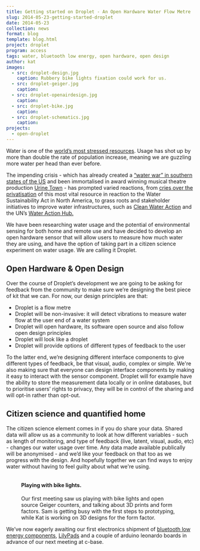 ```yaml
---
title: Getting started on Droplet - An Open Hardware Water Flow Metre
slug: 2014-05-23-getting-started-droplet
date: 2014-05-23
collection: news
format: blog
template: blog.html
project: droplet
program: access
tags: water, bluetooth low energy, open hardware, open design
author: kat
images:
  - src: droplet-design.jpg
    caption: Rubbery bike lights fixation could work for us.
  - src: droplet-geiger.jpg
    caption: 
  - src: droplet-openairdesign.jpg
    caption: 
  - src: droplet-bike.jpg
    caption: 
  - src: droplet-schematics.jpg
    caption: 
projects:
  - open-droplet
---
```


Water is one of the [world’s most stressed resources](https://www.un.org/waterforlifedecade/scarcity.shtml). Usage has shot up by more than double the rate of population increase, meaning we are guzzling more water per head than ever before.

The impending crisis - which has already created a [“water war” in southern states of the US](http://www.waterwar.org/index.html) and been immortalised in award winning musical theatre production [Urine Town](http://www.mtishows.com/show_detail.asp?showid=000280) - has prompted varied reactions, from [cries over the privatisation](http://www.vancouverobserver.com/blogs/water/2011/02/03/what-does-privatization-water-look?page=0,1) of this most vital resource in reaction to the Water Sustainability Act in North America, to grass roots and stakeholder initiatives to improve water infrastructures, such as [Clean Water Action](http://www.cleanwateraction.org/) and the UN’s [Water Action Hub.](http://wateractionhub.org/)

<!-- more -->

We have been researching water usage and the potential of environmental sensing for both home and remote use and have decided to develop an open hardware sensor that will allow users to measure how much water they are using, and have the option of taking part in a citizen science experiment on water usage. We are calling it Droplet.

## Open Hardware & Open Design

Over the course of Droplet’s development we are going to be asking for feedback from the community to make sure we’re designing the best piece of kit that we can. For now, our design principles are that:
 - Droplet is a flow metre
 - Droplet will be non-invasive: it will detect vibrations to measure water flow at the user end of a water system
 - Droplet will open hardware, its software open source and also follow open design principles
 - Droplet will look like a droplet
 - Droplet will provide options of different types of feedback to the user

To the latter end, we’re designing different interface components to give different types of feedback, be that visual, audio, complex or simple. We're also making sure that everyone can design interface components by making it easy to interact with the sensor component. Droplet will for example have the ability to store the measurement data locally or in online databases, but to prioritise users’ rights to privacy, they will be in control of the sharing and will opt-in rather than opt-out.

## Citizen science and quantified home

The citizen science element comes in if you do share your data. Shared data will allow us as a community to look at how different variables - such as length of monitoring, and type of feedback (live, latent, visual, audio, etc) - changes our water usage over time. Any data made available publically will be anonymised - and we’d like your feedback on that too as we progress with the design. And hopefully together we can find ways to enjoy water without having to feel guilty about what we're using.

<figure>
	<div class="row">
		<div class="col-sm-6 col-sm-push-6">
			<img src="/assets/images/news/droplet-bike.jpg" alt="">
		</div><!-- /.col -->		
		<div class="col-sm-6 col-sm-pull-6">
			<figcaption>
				<h4>Playing with bike lights.</h4>
				<p>Our first meeting saw us playing with bike lights and open source Geiger counters, and talking about 3D prints and form factors. Sam is getting busy with the first steps to prototyping, while Kat is working on 3D designs for the form factor.</p>
			</figcaption>
		</div><!-- /.col -->		
	</div><!-- /.row -->
</figure>

We’ve now eagerly awaiting our first electronics shipment of [bluetooth low energy components](http://www.seeedstudio.com/depot/bluetooth-40-low-energy-ble-mini-p-1366.html), [LilyPads](https://tiny-circuits.com/products/tinylily/asm2101/?added-to-cart=6458) and a couple of arduino leonardo boards in advance of our next meeting at c-base. 
